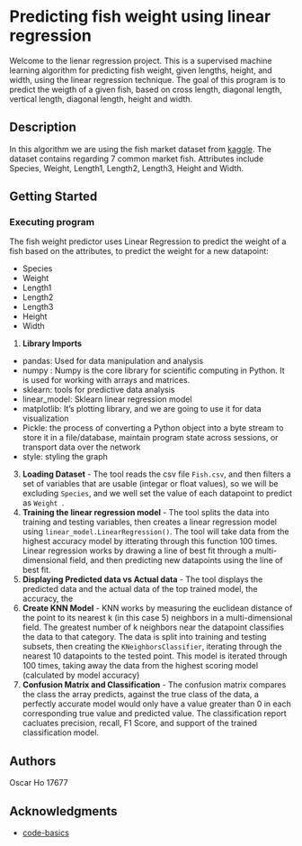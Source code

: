 # Predicting fish weight using linear regression

Welcome to the lienar regression project. This is a supervised machine learning algorithm for predicting  fish weight, given lengths, height, and width, using the linear regression technique. The goal of this program is to predict the weigth of a given fish, based on cross length, diagonal length, vertical length, diagonal length, height and width. 

## Description

In this algorithm we are using the fish market dataset from [kaggle](https://www.kaggle.com/datasets/aungpyaeap/fish-market). The dataset contains regarding 7 common market fish. Attributes include Species, Weight, Length1, Length2, Length3, Height and Width.

## Getting Started
### Executing program
The fish weight predictor uses Linear Regression to predict the weight of a fish based on the attributes, to predict the weight for a new datapoint:
* Species
* Weight
* Length1
* Length2
* Length3
* Height
* Width
1. **Library Imports**
  * pandas: Used for data manipulation and analysis
  * numpy : Numpy is the core library for scientific computing in Python. It is  used for working with arrays and matrices.
  * sklearn: tools for predictive data analysis
  * linear_model: Sklearn linear regression model
  * matplotlib: It’s plotting library, and we are going to use it for data       visualization
  * Pickle: the process of converting a Python object into a byte stream to store it in a file/database, maintain program state across sessions, or transport data over the network
  * style: styling the graph
3. **Loading Dataset** - The tool reads the csv file `Fish.csv`, and then filters a set of variables that are usable (integar or float values), so we will be excluding `Species`, and we well set the value of each datapoint to predict as `Weight `.
4. **Training the linear regression model** - The tool splits the data into training and testing variables, then creates a linear regression model using `linear_model.LinearRegression()`. The tool will take data from the highest accuracy model by itterating through this function 100 times. Linear regression works by drawing a line of best fit through a multi-dimensional field, and then predicting new datapoints using the line of best fit. 
5. **Displaying Predicted data vs Actual data** - The tool displays the predicted data and the actual data of the top trained model, the accuracy, the 
6. **Create KNN Model** - KNN works by measuring the euclidean distance of the point to its nearest k (in this case 5) neighbors in a multi-dimensional field. The greatest number of k neighbors near the datapoint classifies the data to that category. The data is split into training and testing subsets, then creating the `KNeighborsClassifier`, iterating through the nearest 10 datapoints to the tested point. This model is iterated through 100 times, taking away the data from the highest scoring model (calculated by model accuracy)
7. **Confusion Matrix and Classification** - The confusion matrix compares the class the array predicts, against the true class of the data, a perfectly accurate model would only have a value greater than 0 in each corresponding true value and predicted value. The classification report cacluates precision, recall, F1 Score, and support of the trained classification model.

## Authors
Oscar Ho
17677

## Acknowledgments
* [code-basics](https://youtu.be/CQveSaMyEwM)
